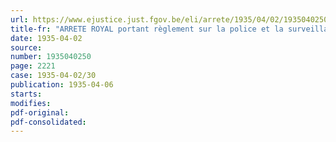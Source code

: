 ```yaml
---
url: https://www.ejustice.just.fgov.be/eli/arrete/1935/04/02/1935040250/justel
title-fr: "ARRETE ROYAL portant règlement sur la police et la surveillance des carrières souterraines"
date: 1935-04-02
source:
number: 1935040250
page: 2221
case: 1935-04-02/30
publication: 1935-04-06
starts:
modifies:
pdf-original:
pdf-consolidated:
---
```


